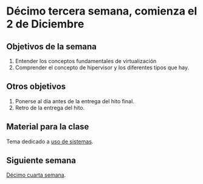 # Décimo tercera semana, comienza el 2 de Diciembre

## Objetivos de la semana

1. Entender los conceptos fundamentales de virtualización
1. Comprender el concepto de hipervisor y los diferentes tipos que hay.

## Otros objetivos

1. Ponerse al día antes de la entrega del hito final.
2. Retro de la entrega del hito.


## Material para la clase

Tema dedicado a
[uso de sistemas](http://jj.github.io/IV/documentos/temas/Uso_de_sistemas).

## Siguiente semana

[Décimo cuarta semana](semana-14.md). 
